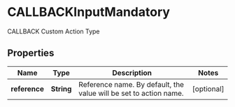 

# CALLBACKInputMandatory

CALLBACK Custom Action Type

## Properties

| Name | Type | Description | Notes |
|------------ | ------------- | ------------- | -------------|
|**reference** | **String** | Reference name. By default, the value will be set to action name. |  [optional] |



